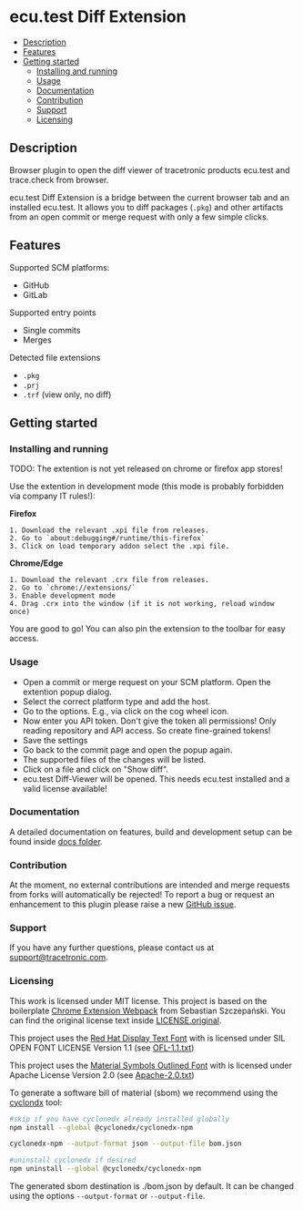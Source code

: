 # ecu.test Diff Extension <!-- omit in toc -->

- [Description](#description)
- [Features](#features)
- [Getting started](#getting-started)
  - [Installing and running](#installing-and-running)
  - [Usage](#usage)
  - [Documentation](#documentation)
  - [Contribution](#contribution)
  - [Support](#support)
  - [Licensing](#licensing)

## Description

Browser plugin to open the diff viewer of tracetronic products ecu.test and trace.check from browser.

ecu.test Diff Extension is a bridge between the current browser tab and an installed ecu.test. It allows you to diff packages (`.pkg`) and other artifacts from an open commit or merge request with only a few simple clicks.

## Features

Supported SCM platforms:
- GitHub
- GitLab

Supported entry points
- Single commits
- Merges 

Detected file extensions
- `.pkg`
- `.prj`
- `.trf` (view only, no diff)

## Getting started

### Installing and running

TODO: The extention is not yet released on chrome or firefox app stores!

Use the extention in development mode (this mode is probably forbidden via company IT rules!):

**Firefox**
    
    1. Download the relevant .xpi file from releases.
    2. Go to `about:debugging#/runtime/this-firefox`
    3. Click on load temporary addon select the .xpi file.
**Chrome/Edge**

    1. Download the relevant .crx file from releases.
    2. Go to `chrome://extensions/`
    3. Enable development mode
    4. Drag .crx into the window (if it is not working, reload window once)

You are good to go! You can also pin the extension to the toolbar for easy access.

### Usage
- Open a commit or merge request on your SCM platform. Open the extention popup dialog.
- Select the correct platform type and add the host.
- Go to the options. E.g., via click on the cog wheel icon.
- Now enter you API token. Don't give the token all permissions! Only reading repository and API access. So create fine-grained tokens!
- Save the settings
- Go back to the commit page and open the popup again.
- The supported files of the changes will be listed.
- Click on a file and click on "Show diff".
- ecu.test Diff-Viewer will be opened. This needs ecu.test installed and a valid license available!

### Documentation
A detailed documentation on features, build and development setup can be found inside [docs folder](docs\DeveloperGuide.md). 

### Contribution
At the moment, no external contributions are intended and merge requests from forks will automatically be rejected!
To report a bug or request an enhancement to this plugin please raise a new [GitHub issue](https://github.com/tracetronic/ecu.test-diff/issues).

### Support

If you have any further questions, please contact us at [support@tracetronic.com](mailto:support@tracetronic.com).

### Licensing
This work is licensed under MIT license. This project is based on the boilerplate [Chrome Extension Webpack](https://github.com/sszczep/chrome-extension-webpack) from Sebastian Szczepański. You can find the original license text inside [LICENSE.original](./LICENSE.original).

This project uses the [Red Hat Display Text Font](https://github.com/RedHatOfficial/RedHatFont) with is licensed under SIL OPEN FONT LICENSE Version 1.1 (see [OFL-1.1.txt](./LICENSES/OFL-1.1.txt))

This project uses the [Material Symbols Outlined Font](https://fonts.google.com/icons) with is licensed under Apache License Version 2.0 (see [Apache-2.0.txt](./LICENSES/Apache-2.0.txt))

To generate a software bill of material (sbom) we recommend using the [cyclondx](https://github.com/CycloneDX/cyclonedx-node-npm) tool:
```bash
#skip if you have cyclonedx already installed globally
npm install --global @cyclonedx/cyclonedx-npm

cyclonedx-npm --output-format json --output-file bom.json

#uninstall cyclonedx if desired
npm uninstall --global @cyclonedx/cyclonedx-npm
```
The generated sbom destination is ./bom.json by default. It can be changed using the options
`--output-format` or `--output-file`.
